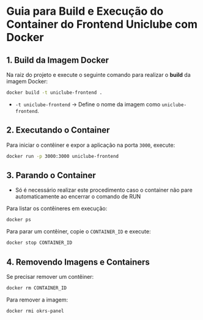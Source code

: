 # Guia para Build e Execução do Container do Frontend Uniclube com Docker

## 1. Build da Imagem Docker

Na raiz do projeto e execute o seguinte comando para realizar o **build** da imagem Docker:

```sh
docker build -t uniclube-frontend .
```

- `-t uniclube-frontend` → Define o nome da imagem como `uniclube-frontend`.

## 2. Executando o Container

Para iniciar o contêiner e expor a aplicação na porta `3000`, execute:

```sh
docker run -p 3000:3000 uniclube-frontend
```

## 3. Parando o Container

- Só é necessário realizar este procedimento caso o container não pare automaticamente ao encerrar o comando de RUN

Para listar os contêineres em execução:

```sh
docker ps
```

Para parar um contêiner, copie o `CONTAINER_ID` e execute:

```sh
docker stop CONTAINER_ID
```

## 4. Removendo Imagens e Containers

Se precisar remover um contêiner:

```sh
docker rm CONTAINER_ID
```

Para remover a imagem:

```sh
docker rmi okrs-panel
```